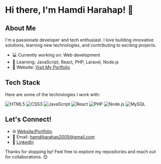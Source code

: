 # Hi there, I'm Hamdi Harahap! 👋  

## About Me  
I'm a passionate developer and tech enthusiast. I love building innovative solutions, learning new technologies, and contributing to exciting projects.  

- 💻 Currently working on: Web development  
- 🌱 Learning: JavaScript, React, PHP, Laravel, Node.js  
- 🔗 Website: [Visit My Portfolio](https://my-porto-hmd.netlify.app/)  

## Tech Stack  

Here are some of the technologies I work with:  

![HTML5](https://img.shields.io/badge/HTML5-E34F26?style=for-the-badge&logo=html5&logoColor=white)  ![CSS3](https://img.shields.io/badge/CSS3-1572B6?style=for-the-badge&logo=css3&logoColor=white)  ![JavaScript](https://img.shields.io/badge/JavaScript-F7DF1E?style=for-the-badge&logo=javascript&logoColor=black)  ![React](https://img.shields.io/badge/React-61DAFB?style=for-the-badge&logo=react&logoColor=black)  ![PHP](https://img.shields.io/badge/PHP-777BB4?style=for-the-badge&logo=php&logoColor=white)  ![Node.js](https://img.shields.io/badge/Node.js-339933?style=for-the-badge&logo=nodedotjs&logoColor=white)  ![MySQL](https://img.shields.io/badge/MySQL-4479A1?style=for-the-badge&logo=mysql&logoColor=white) 

## Let's Connect!  
- 🌐 [Website/Portfolio](https://my-porto-hmd.netlify.app/)  
- 📧 Email: [hamdiharahap2005@gmail.com](mailto:hamdiharahap2005@gmail.com)  
- 💼 [LinkedIn](https://www.linkedin.com/in/hamdiharahap/)  

Thanks for stopping by! Feel free to explore my repositories and reach out for collaborations. 😊  

